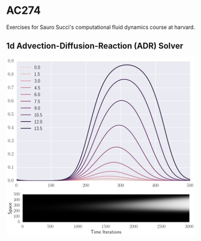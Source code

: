 # AC274
Exercises for Sauro Succi's computational fluid dynamics course at harvard.

## 1d Advection-Diffusion-Reaction (ADR) Solver

![Solution](https://github.com/btweinstein/AC274/blob/master/examples/1d_adr_example.png)
![Solution history](https://github.com/btweinstein/AC274/blob/master/examples/1d_adr_solution_history.png)
